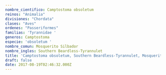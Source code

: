 ```yaml
---
nombre_cientifico: Camptostoma obsoletum
reinos: "Animalia"
divisiones: "Chordata"
clases: "Aves"
ordenes: "Passeriformes"
familias: 'Tyrannidae '
generos: Camptostoma
especie: 'obsoletum '
nombre_comun: Mosquerito Silbador
nombre_ingles: Southern Beardless-Tyrannulet
title: 'Camptostoma obsoletum, Southern Beardless-Tyrannulet, Mosquerito Silbador'
draft: false
date: 2017-08-19T02:46:32.000Z
---
```


